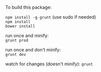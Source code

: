 
To build this package:  

`npm install -g grunt` (use sudo if needed)  
`npm install`  
`bower install`

run once and minify:    
`grunt prod`  

run once and don't minify:  
`grunt dev`  

watch for changes (doesn't minify):
`grunt`  

